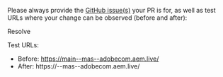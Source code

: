 Please always provide the [GitHub issue(s)](../issues) your PR is for, as well as test URLs where your change can be observed (before and after):

Resolve <JIRA>

Test URLs:
- Before: https://main--mas--adobecom.aem.live/
- After: https://<branch>--mas--adobecom.aem.live/
